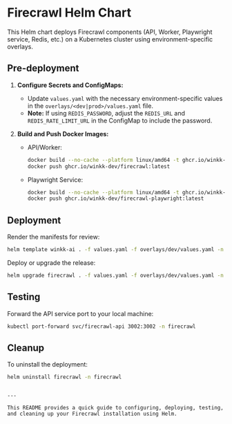 # Firecrawl Helm Chart
This Helm chart deploys Firecrawl components (API, Worker, Playwright service, Redis, etc.) on a Kubernetes cluster using environment-specific overlays.

## Pre-deployment

1. **Configure Secrets and ConfigMaps:**
   - Update `values.yaml` with the necessary environment-specific values in the `overlays/<dev|prod>/values.yaml` file.
   - **Note:** If using `REDIS_PASSWORD`, adjust the `REDIS_URL` and `REDIS_RATE_LIMIT_URL` in the ConfigMap to include the password.

2. **Build and Push Docker Images:**
   - API/Worker:
     ```bash
     docker build --no-cache --platform linux/amd64 -t ghcr.io/winkk-dev/firecrawl:latest ../../../apps/api
     docker push ghcr.io/winkk-dev/firecrawl:latest
     ```
   - Playwright Service:
     ```bash
     docker build --no-cache --platform linux/amd64 -t ghcr.io/winkk-dev/firecrawl-playwright:latest ../../../apps/playwright-service
     docker push ghcr.io/winkk-dev/firecrawl-playwright:latest
     ```

## Deployment

Render the manifests for review:
```bash
helm template winkk-ai . -f values.yaml -f overlays/dev/values.yaml -n winkk-ai
```

Deploy or upgrade the release:
```bash
helm upgrade firecrawl . -f values.yaml -f overlays/dev/values.yaml -n firecrawl --install --create-namespace
```

## Testing

Forward the API service port to your local machine:
```bash
kubectl port-forward svc/firecrawl-api 3002:3002 -n firecrawl
```

## Cleanup

To uninstall the deployment:
```bash
helm uninstall firecrawl -n firecrawl
```
```

---

This README provides a quick guide to configuring, deploying, testing, and cleaning up your Firecrawl installation using Helm.